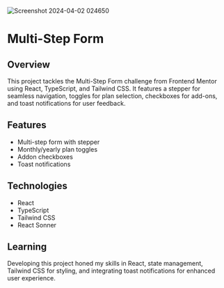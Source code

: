 ![Screenshot 2024-04-02 024650](https://github.com/VibhourSharma/Multi-step-form/assets/110191186/166c4097-6bd1-40e4-a9a0-b5abf2f5f14c)

# Multi-Step Form

## Overview
This project tackles the Multi-Step Form challenge from Frontend Mentor using React, TypeScript, and Tailwind CSS. It features a stepper for seamless navigation, toggles for plan selection, checkboxes for add-ons, and toast notifications for user feedback.

## Features
- Multi-step form with stepper
- Monthly/yearly plan toggles
- Addon checkboxes
- Toast notifications

## Technologies
- React
- TypeScript
- Tailwind CSS
- React Sonner

## Learning
Developing this project honed my skills in React, state management, Tailwind CSS for styling, and integrating toast notifications for enhanced user experience.
